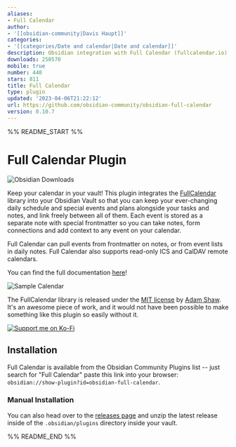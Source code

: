 ```yaml
---
aliases:
- Full Calendar
author:
- '[[obsidian-community|Davis Haupt]]'
categories:
- '[[categories/Date and calendar|Date and calendar]]'
description: Obsidian integration with Full Calendar (fullcalendar.io)
downloads: 250570
mobile: true
number: 440
stars: 811
title: Full Calendar
type: plugin
updated: '2023-04-06T21:22:12'
url: https://github.com/obsidian-community/obsidian-full-calendar
version: 0.10.7
---
```


%% README_START %%

# Full Calendar Plugin

![Obsidian Downloads](https://img.shields.io/badge/dynamic/json?logo=obsidian&color=%23483699&label=downloads&query=%24%5B%22obsidian-full-calendar%22%5D.downloads&url=https%3A%2F%2Fraw.githubusercontent.com%2Fobsidianmd%2Fobsidian-releases%2Fmaster%2Fcommunity-plugin-stats.json)

Keep your calendar in your vault! This plugin integrates the [FullCalendar](https://github.com/fullcalendar/fullcalendar) library into your Obsidian Vault so that you can keep your ever-changing daily schedule and special events and plans alongside your tasks and notes, and link freely between all of them. Each event is stored as a separate note with special frontmatter so you can take notes, form connections and add context to any event on your calendar.

Full Calendar can pull events from frontmatter on notes, or from event lists in daily notes. Full Calendar also supports read-only ICS and CalDAV remote calendars.

You can find the full documentation [here](https://obsidian-community.github.io/obsidian-full-calendar/)!

![Sample Calendar](https://raw.githubusercontent.com/obsidian-community/obsidian-full-calendar/main/docs/assets/sample-calendar.png)

The FullCalendar library is released under the [MIT license](https://github.com/fullcalendar/fullcalendar/blob/master/LICENSE.txt) by [Adam Shaw](https://github.com/arshaw). It's an awesome piece of work, and it would not have been possible to make something like this plugin so easily without it.

[![Support me on Ko-Fi](https://ko-fi.com/img/githubbutton_sm.svg)](https://ko-fi.com/M4M1GQ84A)

## Installation

Full Calendar is available from the Obsidian Community Plugins list -- just search for "Full Calendar" paste this link into your browser: `obsidian://show-plugin?id=obsidian-full-calendar`.

### Manual Installation

You can also head over to the [releases page](https://github.com/obsidian-community/obsidian-full-calendar/releases) and unzip the latest release inside of the `.obsidian/plugins` directory inside your vault.


%% README_END %%